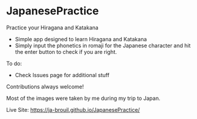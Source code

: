 # JapanesePractice
Practice your Hiragana and Katakana

- Simple app designed to learn Hiragana and Katakana
- Simply input the phonetics in romaji for the Japanese character and hit the enter button to check if you are right.

To do:
- Check Issues page for additional stuff

Contributions always welcome!

Most of the images were taken by me during my trip to Japan.

Live Site:
https://ja-brouil.github.io/JapanesePractice/
